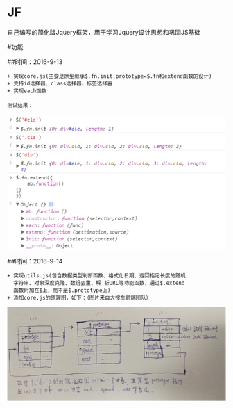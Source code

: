 # JF
自己编写的简化版Jquery框架，用于学习Jquery设计思想和巩固JS基础

#功能

##时间：2016-9-13
````
+ 实现core.js(主要是原型继承$.fn.init.prototype=$.fn和extend函数的设计)
+ 支持id选择器、class选择器、标签选择器
+ 实现each函数

测试结果：
````
![测试结果](./test.png)



##时间：2016-9-14
````
+ 实现utils.js(包含数据类型判断函数、格式化日期、返回指定长度的随机
  字符串、对象深度克隆、数组去重、解 析URL等功能函数，通过$.extend
  函数附加在$上，而不是$.prototype上)
+ 添加core.js的原理图，如下：（图片来自大搜车前端团队）
````
![JF核心原理](./core.jpg)


